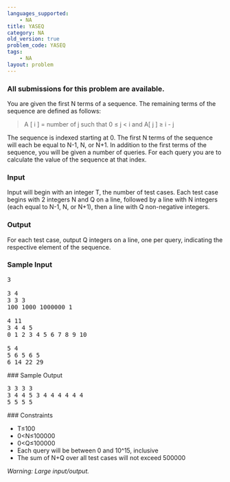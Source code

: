 ```yaml
---
languages_supported:
    - NA
title: YASEQ
category: NA
old_version: true
problem_code: YASEQ
tags:
    - NA
layout: problem
---
```

###  All submissions for this problem are available. 

You are given the first N terms of a sequence. The remaining terms of the sequence are defined as follows:

> A \[ i \] = number of j such that 0 ≤ j < i and A\[ j \] ≥ i - j

The sequence is indexed starting at 0. The first N terms of the sequence will each be equal to N-1, N, or N+1. In addition to the first terms of the sequence, you will be given a number of queries. For each query you are to calculate the value of the sequence at that index.

### Input

Input will begin with an integer T, the number of test cases. Each test case begins with 2 integers N and Q on a line, followed by a line with N integers (each equal to N-1, N, or N+1), then a line with Q non-negative integers.

### Output

For each test case, output Q integers on a line, one per query, indicating the respective element of the sequence.

### Sample Input

<pre>3

3 4
3 3 3
100 1000 1000000 1

4 11
3 4 4 5
0 1 2 3 4 5 6 7 8 9 10

5 4
5 6 5 6 5
6 14 22 29
</pre>### Sample Output

<pre>3 3 3 3
3 4 4 5 3 4 4 4 4 4 4
5 5 5 5
</pre>### Constraints

- T≤100
- 0<N≤100000
- 0<Q≤100000
- Each query will be between 0 and 10^15, inclusive
- The sum of N+Q over all test cases will not exceed 500000

_Warning: Large input/output._
